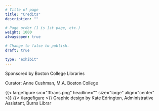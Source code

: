 ```yaml
---
# Title of page
title: "Credits"
description: ""

# Page order (1 is 1st page, etc.)
weight: 1000
alwaysopen: true

# Change to false to publish.
draft: true

type: "exhibit"
---
```


Sponsored by Boston College Libraries


Curator: Anne Cushman, M.A. Boston College


{{< largefigure src="fftrans.png"
                headline=""
                size="large" align="center" >}}
{{< /largefigure >}}
Graphic design by Kate Edrington, Administrative Assistant, Burns Librar